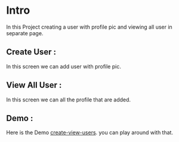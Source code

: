# Intro

In this Project creating a user with profile pic and viewing all user in separate page.

## Create User :

In this screen we can add user with profile pic.

## View All User :

In this screen we can all the profile that are added.

## Demo :

Here is the Demo [create-view-users](https://create-view-user.netlify.app/). you can play around with that.

